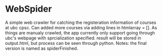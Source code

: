 # WebSpider
A simple web crawler for catching the registeration information of courses at ubc cpsc.
Can added more courses via adding lines in htmlarray = [].
As things are manualy crawled, the app currently only support going through ubc's webpage with sprcialization specified.
result will be stored in output.html, but process can be seen through python.
Notes: the final version is named as spiderFinished.
